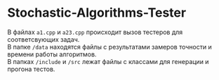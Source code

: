 # Stochastic-Algorithms-Tester
В файлах `a1.cpp` и `a23.cpp` происходит вызов тестеров для соответсвующих задач.\
В папке `/data` находятся файлы с результатами замеров точности и времени работы алгоритмов.\
В папках `/include` и `/src` лежат файлы с классами для генерации и прогона тестов.